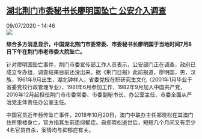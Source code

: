 <!--1594310105000-->
[湖北荆门市委秘书长廖明国坠亡 公安介入调查](http://www.rfi.fr//cn/%E4%B8%AD%E5%9B%BD/20200709-%E6%B9%96%E5%8C%97%E8%8D%86%E9%97%A8%E5%B8%82%E5%A7%94%E7%A7%98%E4%B9%A6%E9%95%BF%E5%BB%96%E6%98%8E%E5%9B%BD%E5%9D%A0%E4%BA%A1-%E5%85%AC%E5%AE%89%E4%BB%8B%E5%85%A5%E8%B0%83%E6%9F%A5)
------

<div>09/07/2020 - 14:46</div><img src="https://s.rfi.fr/media/display/ced04a7c-c1e1-11ea-b306-005056bff430/w:310/p:16x9/u%3D151386194%2C2414899864%26fm%3D26%26gp%3D0.jpg"><p><strong>综合多方消息显示，中国湖北荆门市委常委、市委秘书长廖明国于当地时间7月8日下午在荆门市老市委大院坠亡。</strong></p><div class="t-content__body u-clearfix"><div class="m-interstitial"></div><p>针对廖明国坠亡事件，荆门市委宣传部工作人员表示，公安部门正在调查，政府已成立专办组，调查结果目前还没出来。据《荆门日报》此前报道，廖明国，男，汉族，1961年9月出生，湖北钟祥人，省委党校在职研究生文化（2001年1月毕业于省委党校行政管理专业），1981年6月参加工作，1982年9月加入中国共产党，2016年12月起担任荆门市市委常委、市委副秘书长、办公室主任、市委全面从严治党主体责任办公室主任。</p><p>中国官员近年频传坠亡事件，2018年10月20日，澳门中联办主任郑晓松在其澳门住所堕楼身亡，官方指其生前患抑郁症。自郑晓松逝世后，短短几个月间又有至少4名官员自杀，案情均与抑郁症有关。</p><div class="o-self-promo o-self-promo--nl o-self-promo--hidden" data-selfpromo-newsletter></div><div class="o-self-promo o-self-promo--app o-self-promo--hidden" data-selfpromo-app></div></div>
